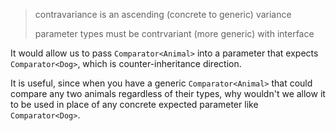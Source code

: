> contravariance is an ascending (concrete to generic) variance
> 
> parameter types must be contrvariant (more generic) with interface

It would allow us to pass `Comparator<Animal>` into a parameter that expects `Comparator<Dog>`, which is counter-inheritance direction.

It is useful, since when you have a generic `Comparator<Animal>` that could compare any two animals regardless of their types, why wouldn't we allow it to be used in place of any concrete expected parameter like `Comparator<Dog>`.
